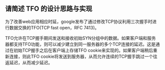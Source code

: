 ## 请简述 TFO 的设计思路与实现

为了改善web应用相应时延，google发布了通过修改TCP协议利用三次握手时进行数据交换的TFO(TCP fast open，RFC 7413)。

TFO允许在TCP握手期间发送和接收初始SYN分组中的数据。如果客户端和服务器都支持TFO功能，则可以减少建立到同一服务器的多个TCP连接的延迟。这是通过在初始TCP握手之后在客户端上存储TFO cookie来实现的。如果客户端稍后重新连接，则此TFO cookie将发送到服务器，从而允许连续的TCP握手跳过一个往返延迟，从而减少延迟。